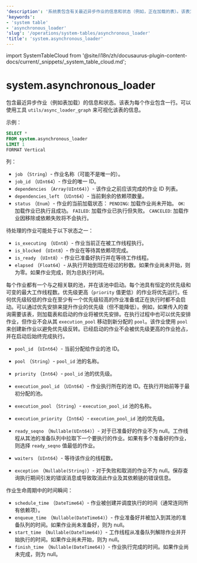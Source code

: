 ```yaml
---
'description': '系统表包含有关最近异步作业的信息和状态（例如，正在加载的表）。该表为每个作业包含一行。'
'keywords':
- 'system table'
- 'asynchronous_loader'
'slug': '/operations/system-tables/asynchronous_loader'
'title': 'system.asynchronous_loader'
---
```


import SystemTableCloud from '@site/i18n/zh/docusaurus-plugin-content-docs/current/_snippets/_system_table_cloud.md';


# system.asynchronous_loader

<SystemTableCloud/>

包含最近异步作业（例如表加载）的信息和状态。该表为每个作业包含一行。可以使用工具 `utils/async_loader_graph` 来可视化该表的信息。

示例：

```sql
SELECT *
FROM system.asynchronous_loader
LIMIT 1
FORMAT Vertical
```

列：

- `job` （`String`）- 作业名称（可能不是唯一的）。
- `job_id` （`UInt64`）- 作业的唯一 ID。
- `dependencies` （`Array(UInt64)`）- 该作业之前应该完成的作业 ID 列表。
- `dependencies_left` （`UInt64`）- 当前剩余的依赖项数量。
- `status` （`Enum`）- 作业的当前加载状态：
    `PENDING`: 加载作业尚未开始。
    `OK`: 加载作业已执行且成功。
    `FAILED`: 加载作业已执行但失败。
    `CANCELED`: 加载作业因移除或依赖失败将不会执行。

待处理的作业可能处于以下状态之一：
- `is_executing` （`UInt8`）- 作业当前正在被工作线程执行。
- `is_blocked` （`UInt8`）- 作业在等待其依赖项完成。
- `is_ready` （`UInt8`）- 作业已准备好执行并在等待工作线程。
- `elapsed` （`Float64`）- 从执行开始到现在经过的秒数。如果作业尚未开始，则为零。如果作业完成，则为总执行时间。

每个作业都有一个与之相关联的池，并在该池中启动。每个池具有恒定的优先级和可变的最大工作线程数。优先级更高（`priority` 值更低）的作业将优先运行。任何优先级较低的作业在至少有一个优先级较高的作业准备或正在执行时都不会启动。可以通过优先安排来提升作业的优先级（但不能降低）。例如，如果传入的查询需要该表，则加载表和启动的作业将被优先安排。在执行过程中也可以优先安排作业，但作业不会从其 `execution_pool` 移动到新分配的 `pool`。该作业使用 `pool` 来创建新作业以避免优先级反转。已经启动的作业不会被优先级更高的作业抢占，并在启动后始终完成执行。
- `pool_id` （`UInt64`）- 当前分配给作业的池 ID。
- `pool` （`String`）- `pool_id` 池的名称。
- `priority` （`Int64`）- `pool_id` 池的优先级。
- `execution_pool_id` （`UInt64`）- 作业执行所在的池 ID。在执行开始前等于最初分配的池。
- `execution_pool` （`String`）- `execution_pool_id` 池的名称。
- `execution_priority` （`Int64`）- `execution_pool_id` 池的优先级。

- `ready_seqno` （`Nullable(UInt64)`）- 对于已准备好的作业不为 null。工作线程从其池的准备队列中拉取下一个要执行的作业。如果有多个准备好的作业，则选择 `ready_seqno` 值最低的作业。
- `waiters` （`UInt64`）- 等待该作业的线程数。
- `exception` （`Nullable(String)`）- 对于失败和取消的作业不为 null。保存查询执行期间引发的错误消息或导致取消此作业及其依赖链的错误信息。

作业生命周期中的时间瞬间：
- `schedule_time` （`DateTime64`）- 作业被创建并调度执行的时间（通常连同所有依赖项）。
- `enqueue_time` （`Nullable(DateTime64)`）- 作业准备好并被加入到其池的准备队列的时间。如果作业尚未准备好，则为 null。
- `start_time` （`Nullable(DateTime64)`）- 工作线程从准备队列解除作业并开始执行的时间。如果作业尚未开始，则为 null。
- `finish_time` （`Nullable(DateTime64)`）- 作业执行完成的时间。如果作业尚未完成，则为 null。
